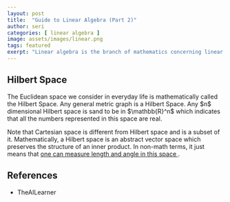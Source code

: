 ```yaml
---
layout: post
title:  "Guide to Linear Algebra (Part 2)"
author: seri
categories: [ linear algebra ]
image: assets/images/linear.png
tags: featured
exerpt: "Linear algebra is the branch of mathematics concerning linear equations and their representations in vector spaces. This is the second part of the linear algebra series and we will go though important concepts like eigenvalues or singular value decomposition."
---
```


<!--more-->

<h2> Hilbert Space </h2>
<span class="blue"> The Euclidean space we consider in everyday life is mathematically called the Hilbert Space. </span> Any general metric graph is a Hilbert Space. Any $n$ dimensional Hilbert space is sand to be in $\mathbb{R}^n$ which indicates that all the numbers represented in this space are real. 

Note that <span class="red"> Cartesian space is different from Hilbert space </span> and is a subset of it. Mathematically, a Hilbert space is an abstract vector space which preserves the structure of an inner product. In non-math terms, it just means that <u> one can measure length and angle in this space </u>. 




<h2> References </h2>
<ul><li><a=href=""> TheAILearner </a></li>
</ul>

